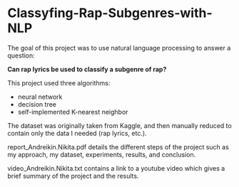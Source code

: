 # Classyfing-Rap-Subgenres-with-NLP
The goal of this project was to use natural language processing to answer a question: 

**Can rap lyrics be used to classify a subgenre of rap?**

This project used three algorithms: 
* neural network
* decision tree
* self-implemented K-nearest neighbor 

The dataset was originally taken from Kaggle, and then manually reduced to contain only the data I needed (rap lyrics, etc.). 

report_Andreikin.Nikita.pdf details the different steps of the project such as my approach, my dataset, experiments, results, and conclusion.

video_Andreikin.Nikita.txt contains a link to a youtube video which gives a brief summary of the project and the results. 
